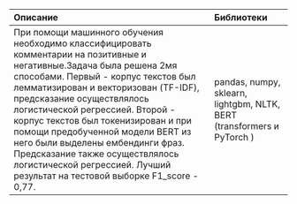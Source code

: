 | **Описание**  | **Библиотеки**  |
|:---------- |:---------------|
| При помощи машинного обучения необходимо классифицировать комментарии на позитивные и негативные.Задача была решена 2мя способами. Первый - корпус текстов был лемматизирован и векторизован (TF-IDF), предсказание осуществлялось логистической регрессией. Второй - корпус текстов был токенизирован и при помощи предобученной модели BERT из него были выделены ембендинги фраз. Предсказание также осуществлялось логистической регрессией. Лучший результат на тестовой выборке F1_score - 0,77. |pandas, numpy, sklearn, lightgbm, NLTK, BERT (transformers и PyTorch )    |
